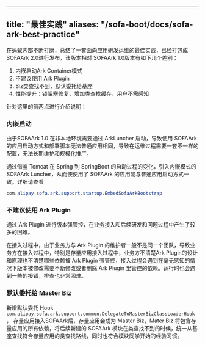 
---
title: "最佳实践"
aliases: "/sofa-boot/docs/sofa-ark-best-practice"
---

在蚂蚁内部不断打磨，总结了一套面向应用研发运维的最佳实践，已经打包成 SOFAArk 2.0进行发布，该版本相对 SOFAArk 1.0版本有如下几个差别：
1. 内嵌启动Ark Container模式
2. 不建议使用 Ark Plugin
3. Biz类查找不到，默认委托给基座
4. 性能提升：锁阻塞修复、增加类查找缓存，用户不需感知

针对这里的前两点进行介绍说明：
### 内嵌启动
由于SOFAArk 1.0 在非本地环境需要通过 ArkLuncher 启动，导致使用 SOFAArk 的应用启动方式和部署脚本无法普通应用相同，导致在运维过程需要一套不一样的配置，无法长期维护和规模化推广。

通过借鉴 Tomcat 在 Spring 到 SpringBoot 的启动过程的变化，引入内嵌模式的 SOFAArk Luncher，从而使使用了 SOFAArk 的应用能与普通应用启动方式一致。详细请查看
```java
com.alipay.sofa.ark.support.startup.EmbedSofaArkBootstrap
```

### 不建议使用 Ark Plugin
通过 Ark Plugin 进行版本强管控，在业务接入和后续研发和问题过程中产生了较多的困难。

在接入过程中，由于业务方与 Ark Plugin 的维护者一般不是同一个团队，导致业务方在接入过程中，特别是存量应用接入过程中，业务方不清楚Ark Plugin的设计和原理也不清楚哪些依赖被 Ark Plugin 强管控，接入过程会遇到在毫无感知的情况下版本被修改需要不断修改或者删除 Ark Plugin 里管控的依赖。运行时也会遇到一些的报错，排查也非常困难。

### 默认委托给 Master Biz
新增默认委托 Hook `com.alipay.sofa.ark.support.common.DelegateToMasterBizClassLoaderHook`， 存量应用接入SOFAArk后，存量应用会成为 Master Biz，Mater Biz 将包含存量应用的所有依赖，将后续新建的 SOFAArk 模块在类查找不到的时候，统一从基座查找符合存量应用的类查找路线，同时也符合模块同学开始的经验习惯。

[//]: # (![best-pratice]&#40;resource/Best-Practice.png&#41;)
